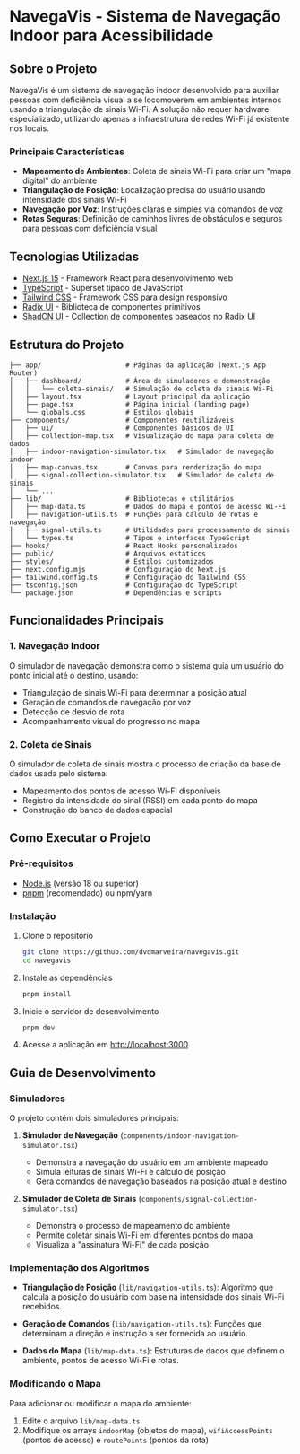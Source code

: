 # NavegaVis - Sistema de Navegação Indoor para Acessibilidade


## Sobre o Projeto

NavegaVis é um sistema de navegação indoor desenvolvido para auxiliar pessoas com deficiência visual a se locomoverem em ambientes internos usando a triangulação de sinais Wi-Fi. A solução não requer hardware especializado, utilizando apenas a infraestrutura de redes Wi-Fi já existente nos locais.

### Principais Características

- **Mapeamento de Ambientes**: Coleta de sinais Wi-Fi para criar um "mapa digital" do ambiente
- **Triangulação de Posição**: Localização precisa do usuário usando intensidade dos sinais Wi-Fi
- **Navegação por Voz**: Instruções claras e simples via comandos de voz
- **Rotas Seguras**: Definição de caminhos livres de obstáculos e seguros para pessoas com deficiência visual

## Tecnologias Utilizadas

- [Next.js 15](https://nextjs.org/) - Framework React para desenvolvimento web
- [TypeScript](https://www.typescriptlang.org/) - Superset tipado de JavaScript
- [Tailwind CSS](https://tailwindcss.com/) - Framework CSS para design responsivo
- [Radix UI](https://www.radix-ui.com/) - Biblioteca de componentes primitivos
- [ShadCN UI](https://ui.shadcn.com/) - Collection de componentes baseados no Radix UI

## Estrutura do Projeto

```
├── app/                     # Páginas da aplicação (Next.js App Router)
│   ├── dashboard/           # Área de simuladores e demonstração
│   │   └── coleta-sinais/   # Simulação de coleta de sinais Wi-Fi
│   ├── layout.tsx           # Layout principal da aplicação
│   ├── page.tsx             # Página inicial (landing page)
│   └── globals.css          # Estilos globais
├── components/              # Componentes reutilizáveis
│   ├── ui/                  # Componentes básicos de UI
│   ├── collection-map.tsx   # Visualização do mapa para coleta de dados
│   ├── indoor-navigation-simulator.tsx   # Simulador de navegação indoor
│   ├── map-canvas.tsx       # Canvas para renderização do mapa
│   ├── signal-collection-simulator.tsx   # Simulador de coleta de sinais
│   └── ...
├── lib/                     # Bibliotecas e utilitários
│   ├── map-data.ts          # Dados do mapa e pontos de acesso Wi-Fi
│   ├── navigation-utils.ts  # Funções para cálculo de rotas e navegação
│   ├── signal-utils.ts      # Utilidades para processamento de sinais
│   └── types.ts             # Tipos e interfaces TypeScript
├── hooks/                   # React Hooks personalizados
├── public/                  # Arquivos estáticos
├── styles/                  # Estilos customizados
├── next.config.mjs          # Configuração do Next.js
├── tailwind.config.ts       # Configuração do Tailwind CSS
├── tsconfig.json            # Configuração do TypeScript
└── package.json             # Dependências e scripts
```

## Funcionalidades Principais

### 1. Navegação Indoor

O simulador de navegação demonstra como o sistema guia um usuário do ponto inicial até o destino, usando:

- Triangulação de sinais Wi-Fi para determinar a posição atual
- Geração de comandos de navegação por voz
- Detecção de desvio de rota
- Acompanhamento visual do progresso no mapa

### 2. Coleta de Sinais

O simulador de coleta de sinais mostra o processo de criação da base de dados usada pelo sistema:

- Mapeamento dos pontos de acesso Wi-Fi disponíveis
- Registro da intensidade do sinal (RSSI) em cada ponto do mapa
- Construção do banco de dados espacial

## Como Executar o Projeto

### Pré-requisitos

- [Node.js](https://nodejs.org/) (versão 18 ou superior)
- [pnpm](https://pnpm.io/) (recomendado) ou npm/yarn

### Instalação

1. Clone o repositório

   ```bash
   git clone https://github.com/dvdmarveira/navegavis.git
   cd navegavis
   ```

2. Instale as dependências

   ```bash
   pnpm install
   ```

3. Inicie o servidor de desenvolvimento

   ```bash
   pnpm dev
   ```

4. Acesse a aplicação em [http://localhost:3000](http://localhost:3000)

## Guia de Desenvolvimento

### Simuladores

O projeto contém dois simuladores principais:

1. **Simulador de Navegação** (`components/indoor-navigation-simulator.tsx`)

   - Demonstra a navegação do usuário em um ambiente mapeado
   - Simula leituras de sinais Wi-Fi e cálculo de posição
   - Gera comandos de navegação baseados na posição atual e destino

2. **Simulador de Coleta de Sinais** (`components/signal-collection-simulator.tsx`)
   - Demonstra o processo de mapeamento do ambiente
   - Permite coletar sinais Wi-Fi em diferentes pontos do mapa
   - Visualiza a "assinatura Wi-Fi" de cada posição

### Implementação dos Algoritmos

- **Triangulação de Posição** (`lib/navigation-utils.ts`):
  Algoritmo que calcula a posição do usuário com base na intensidade dos sinais Wi-Fi recebidos.

- **Geração de Comandos** (`lib/navigation-utils.ts`):
  Funções que determinam a direção e instrução a ser fornecida ao usuário.

- **Dados do Mapa** (`lib/map-data.ts`):
  Estruturas de dados que definem o ambiente, pontos de acesso Wi-Fi e rotas.

### Modificando o Mapa

Para adicionar ou modificar o mapa do ambiente:

1. Edite o arquivo `lib/map-data.ts`
2. Modifique os arrays `indoorMap` (objetos do mapa), `wifiAccessPoints` (pontos de acesso) e `routePoints` (pontos da rota)


